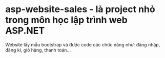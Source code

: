 # asp-website-sales - là project nhỏ trong môn học lập trình web ASP.NET

Website lấy mẫu bootstrap và được code các chức năng như: đăng nhập, đăng kí, giỏ hàng, thanh toán... 
